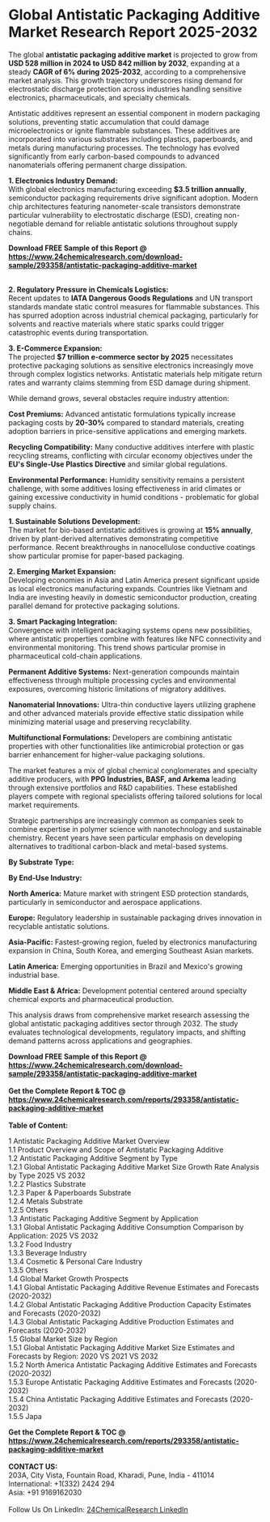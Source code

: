 <h1>Global Antistatic Packaging Additive Market Research Report 2025-2032</h1><p>The global <strong>antistatic packaging additive market</strong> is projected to grow from <strong>USD 528 million in 2024 to USD 842 million by 2032</strong>, expanding at a steady <strong>CAGR of 6% during 2025-2032</strong>, according to a comprehensive market analysis. This growth trajectory underscores rising demand for electrostatic discharge protection across industries handling sensitive electronics, pharmaceuticals, and specialty chemicals.</p><p>Antistatic additives represent an essential component in modern packaging solutions, preventing static accumulation that could damage microelectronics or ignite flammable substances. These additives are incorporated into various substrates including plastics, paperboards, and metals during manufacturing processes. The technology has evolved significantly from early carbon-based compounds to advanced nanomaterials offering permanent charge dissipation.</p><p><strong>1. Electronics Industry Demand:</strong><br>
With global electronics manufacturing exceeding <strong>$3.5 trillion annually</strong>, semiconductor packaging requirements drive significant adoption. Modern chip architectures featuring nanometer-scale transistors demonstrate particular vulnerability to electrostatic discharge (ESD), creating non-negotiable demand for reliable antistatic solutions throughout supply chains.</p><div><b>Download FREE Sample of this Report @ 
            <a href="https://www.24chemicalresearch.com/download-sample/293358/antistatic-packaging-additive-market">
            https://www.24chemicalresearch.com/download-sample/293358/antistatic-packaging-additive-market</a></b></div><br><p><strong>2. Regulatory Pressure in Chemicals Logistics:</strong><br>
Recent updates to <strong>IATA Dangerous Goods Regulations</strong> and UN transport standards mandate static control measures for flammable substances. This has spurred adoption across industrial chemical packaging, particularly for solvents and reactive materials where static sparks could trigger catastrophic events during transportation.</p><p><strong>3. E-Commerce Expansion:</strong><br>
The projected <strong>$7 trillion e-commerce sector by 2025</strong> necessitates protective packaging solutions as sensitive electronics increasingly move through complex logistics networks. Antistatic materials help mitigate return rates and warranty claims stemming from ESD damage during shipment.</p><p>While demand grows, several obstacles require industry attention:</p><p><strong>Cost Premiums:</strong> Advanced antistatic formulations typically increase packaging costs by <strong>20-30%</strong> compared to standard materials, creating adoption barriers in price-sensitive applications and emerging markets.</p><p><strong>Recycling Compatibility:</strong> Many conductive additives interfere with plastic recycling streams, conflicting with circular economy objectives under the <strong>EU's Single-Use Plastics Directive</strong> and similar global regulations.</p><p><strong>Environmental Performance:</strong> Humidity sensitivity remains a persistent challenge, with some additives losing effectiveness in arid climates or gaining excessive conductivity in humid conditions - problematic for global supply chains.</p><p><strong>1. Sustainable Solutions Development:</strong><br>
The market for bio-based antistatic additives is growing at <strong>15% annually</strong>, driven by plant-derived alternatives demonstrating competitive performance. Recent breakthroughs in nanocellulose conductive coatings show particular promise for paper-based packaging.</p><p><strong>2. Emerging Market Expansion:</strong><br>
Developing economies in Asia and Latin America present significant upside as local electronics manufacturing expands. Countries like Vietnam and India are investing heavily in domestic semiconductor production, creating parallel demand for protective packaging solutions.</p><p><strong>3. Smart Packaging Integration:</strong><br>
Convergence with intelligent packaging systems opens new possibilities, where antistatic properties combine with features like NFC connectivity and environmental monitoring. This trend shows particular promise in pharmaceutical cold-chain applications.</p><p><strong>Permanent Additive Systems:</strong> Next-generation compounds maintain effectiveness through multiple processing cycles and environmental exposures, overcoming historic limitations of migratory additives.</p><p><strong>Nanomaterial Innovations:</strong> Ultra-thin conductive layers utilizing graphene and other advanced materials provide effective static dissipation while minimizing material usage and preserving recyclability.</p><p><strong>Multifunctional Formulations:</strong> Developers are combining antistatic properties with other functionalities like antimicrobial protection or gas barrier enhancement for higher-value packaging solutions.</p><p>The market features a mix of global chemical conglomerates and specialty additive producers, with <strong>PPG Industries, BASF, and Arkema</strong> leading through extensive portfolios and R&amp;D capabilities. These established players compete with regional specialists offering tailored solutions for local market requirements.</p><p>Strategic partnerships are increasingly common as companies seek to combine expertise in polymer science with nanotechnology and sustainable chemistry. Recent years have seen particular emphasis on developing alternatives to traditional carbon-black and metal-based systems.</p><p><strong>By Substrate Type:</strong></p><p><strong>By End-Use Industry:</strong></p><p><strong>North America:</strong> Mature market with stringent ESD protection standards, particularly in semiconductor and aerospace applications.</p><p><strong>Europe:</strong> Regulatory leadership in sustainable packaging drives innovation in recyclable antistatic solutions.</p><p><strong>Asia-Pacific:</strong> Fastest-growing region, fueled by electronics manufacturing expansion in China, South Korea, and emerging Southeast Asian markets.</p><p><strong>Latin America:</strong> Emerging opportunities in Brazil and Mexico's growing industrial base.</p><p><strong>Middle East &amp; Africa:</strong> Development potential centered around specialty chemical exports and pharmaceutical production.</p><p>This analysis draws from comprehensive market research assessing the global antistatic packaging additives sector through 2032. The study evaluates technological developments, regulatory impacts, and shifting demand patterns across applications and geographies.</p><div><b>Download FREE Sample of this Report @ 
            <a href="https://www.24chemicalresearch.com/download-sample/293358/antistatic-packaging-additive-market">
            https://www.24chemicalresearch.com/download-sample/293358/antistatic-packaging-additive-market</a></b></div><br><div><b>Get the Complete Report & TOC @ 
            <a href="https://www.24chemicalresearch.com/reports/293358/antistatic-packaging-additive-market">
            https://www.24chemicalresearch.com/reports/293358/antistatic-packaging-additive-market</a></b></div><br>
            <b>Table of Content:</b><p>1 Antistatic Packaging Additive Market Overview<br />
    1.1 Product Overview and Scope of Antistatic Packaging Additive<br />
    1.2 Antistatic Packaging Additive Segment by Type<br />
        1.2.1 Global Antistatic Packaging Additive Market Size Growth Rate Analysis by Type 2025 VS 2032<br />
        1.2.2 Plastics Substrate<br />
        1.2.3 Paper & Paperboards Substrate<br />
        1.2.4 Metals Substrate<br />
        1.2.5 Others<br />
    1.3 Antistatic Packaging Additive Segment by Application<br />
        1.3.1 Global Antistatic Packaging Additive Consumption Comparison by Application: 2025 VS 2032<br />
        1.3.2 Food Industry<br />
        1.3.3 Beverage Industry<br />
        1.3.4 Cosmetic & Personal Care Industry<br />
        1.3.5 Others<br />
    1.4 Global Market Growth Prospects<br />
        1.4.1 Global Antistatic Packaging Additive Revenue Estimates and Forecasts (2020-2032)<br />
        1.4.2 Global Antistatic Packaging Additive Production Capacity Estimates and Forecasts (2020-2032)<br />
        1.4.3 Global Antistatic Packaging Additive Production Estimates and Forecasts (2020-2032)<br />
    1.5 Global Market Size by Region<br />
        1.5.1 Global Antistatic Packaging Additive Market Size Estimates and Forecasts by Region: 2020 VS 2021 VS 2032<br />
        1.5.2 North America Antistatic Packaging Additive Estimates and Forecasts (2020-2032)<br />
        1.5.3 Europe Antistatic Packaging Additive Estimates and Forecasts (2020-2032)<br />
        1.5.4 China Antistatic Packaging Additive Estimates and Forecasts (2020-2032)<br />
        1.5.5 Japa</p><div><b>Get the Complete Report & TOC @ 
            <a href="https://www.24chemicalresearch.com/reports/293358/antistatic-packaging-additive-market">
            https://www.24chemicalresearch.com/reports/293358/antistatic-packaging-additive-market</a></b></div><br><b>CONTACT US:</b><br>
            203A, City Vista, Fountain Road, Kharadi, Pune, India - 411014<br>
            International: +1(332) 2424 294<br>
            Asia: +91 9169162030 <br><br>
            Follow Us On LinkedIn: <a href="https://www.linkedin.com/company/24chemicalresearch/">24ChemicalResearch LinkedIn</a>